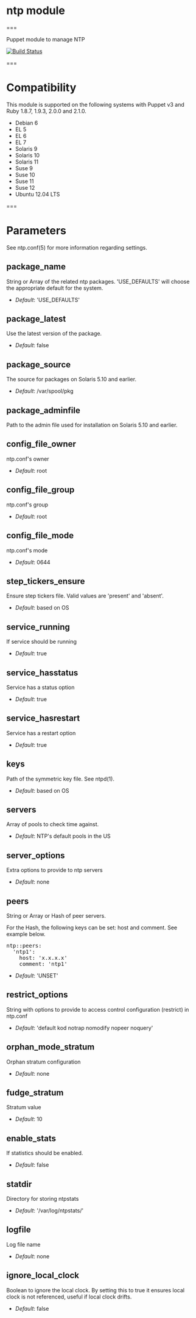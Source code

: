 # ntp module
===

Puppet module to manage NTP

[![Build Status](https://api.travis-ci.org/ghoneycutt/puppet-module-ntp.png?branch=master)](https://travis-ci.org/ghoneycutt/puppet-module-ntp)

===

# Compatibility

This module is supported on the following systems with Puppet v3 and Ruby 1.8.7, 1.9.3, 2.0.0 and 2.1.0.

 * Debian 6
 * EL 5
 * EL 6
 * EL 7
 * Solaris 9
 * Solaris 10
 * Solaris 11
 * Suse 9
 * Suse 10
 * Suse 11
 * Suse 12
 * Ubuntu 12.04 LTS

===

# Parameters

See ntp.conf(5) for more information regarding settings.

package_name
------------
String or Array of the related ntp packages. 'USE_DEFAULTS' will choose the appropriate default for the system.

- *Default*: 'USE_DEFAULTS'


package_latest
--------------
Use the latest version of the package.

- *Default*: false

package_source
--------------
The source for packages on Solaris 5.10 and earlier.

- *Default*: /var/spool/pkg

package_adminfile
-----------------
Path to the admin file used for installation on Solaris 5.10 and earlier.

config_file_owner
-----------------
ntp.conf's owner

- *Default*: root

config_file_group
-----------------
ntp.conf's group

- *Default*: root

config_file_mode
----------------
ntp.conf's mode

- *Default*: 0644

step_tickers_ensure
-------------------
Ensure step tickers file. Valid values are 'present' and 'absent'.

- *Default*: based on OS

service_running
---------------
If service should be running

- *Default*: true

service_hasstatus
-----------------
Service has a status option

- *Default*: true

service_hasrestart
------------------
Service has a restart option

- *Default*: true

keys
----
Path of the symmetric key file. See ntpd(1).

- *Default*: based on OS

servers
-------
Array of pools to check time against.

- *Default*: NTP's default pools in the US

server_options
--------------
Extra options to provide to ntp servers

- *Default*: none

peers
-----
String or Array or Hash of peer servers.

For the Hash, the following keys can be set: host and comment. See example below.

<pre>
ntp::peers:
  'ntp1':
    host: 'x.x.x.x'
    comment: 'ntp1'
</pre>

- *Default*: 'UNSET'

restrict_options
----------------
String with options to provide to access control configuration (restrict) in ntp.conf

- *Default*: 'default kod notrap nomodify nopeer noquery'

orphan_mode_stratum
-------------------
Orphan stratum configuration

- *Default*: none

fudge_stratum
-------------
Stratum value

- *Default*: 10

enable_stats
------------
If statistics should be enabled.

- *Default*: false

statdir
-------
Directory for storing ntpstats

- *Default*: '/var/log/ntpstats/'

logfile
-------
Log file name

- *Default*: none

ignore_local_clock
------------------
Boolean to ignore the local clock. By setting this to true it ensures local clock is not referenced, useful if local clock drifts.

- *Default*: false
